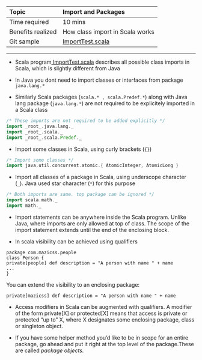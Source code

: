 | Topic | Import and Packages |
| :--- | :--- |
| Time required | 10 mins |
| Benefits realized | How class import in Scala works |
| Git sample | [ImportTest.scala](https://github.com/inbravo/scala-src/blob/master/src/main/scala/com/inbravo/lang/ImportTest.scala) |

---

* Scala program[ ImportTest.scala](https://github.com/inbravo/scala-src/blob/master/src/main/scala/com/inbravo/lang/ImportTest.scala) describes all possible class imports in Scala, which is slightly different from Java

* In Java you dont need to import classes or interfaces from package `java.lang.*`

* Similarly Scala packages  \(`scala.* , scala.Predef.*`\) along with Java lang package \(`java.lang.*`\) are not required to be explicitely imported in a Scala class

```scala
/* These imports are not required to be added explicitly */
import _root_.java.lang._
import _root_.scala._
import _root_.scala.Predef._
```

* Import some classes in Scala, using curly brackets \(`{}`\)

```scala
/* Import some classes */
import java.util.concurrent.atomic.{ AtomicInteger, AtomicLong }
```

* Import all classes of a package in Scala, using underscope character \(`_`\). Java used star character \(`*`\) for this purpose

```scala
/* Both imports are same. top package can be ignored */
import scala.math._
import math._
```

* Import statements can be anywhere inside the Scala program. Unlike Java, where imports are only allowed at top of class. The scope of the import statement extends until the end of the enclosing block.

* In scala visibility can be achieved using qualifiers

```
package com.mazicss.people
class Person {
private[people] def description = "A person with name " + name
...
}
```

You can extend the visibility to an enclosing package:

```
private[mazicss] def description = "A person with name " + name
```

* Access modifiers in Scala can be augmented with qualifiers. A modifier  of the form private\[X\] or protected\[X\] means that access is private or  protected “up to” X, where X designates some enclosing package, class or  singleton object.

* If you have some helper method you’d like to be in   scope for an entire package, go ahead and put it right at the top level of the   package.These are called _package objects._



